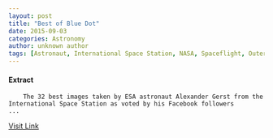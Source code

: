 ```yaml
---
layout: post
title: "Best of Blue Dot"
date: 2015-09-03
categories: Astronomy
author: unknown author
tags: [Astronaut, International Space Station, NASA, Spaceflight, Outer space, Human spaceflight, Astronautics, Flight, Spacecraft, Space exploration, Aerospace engineering, Spaceflight technologies, Government programs, Space programs, Space agencies, NASA programs, Human spaceflight programs, Aerospace agencies]
---
```





#### Extract
>
							
				
		
		The 32 best images taken by ESA astronaut Alexander Gerst from the International Space Station as voted by his Facebook followers
	...



[Visit Link](http://www.esa.int/Our_Activities/Human_Spaceflight/Blue_dot/Highlights/Best_of_Blue_Dot2)


